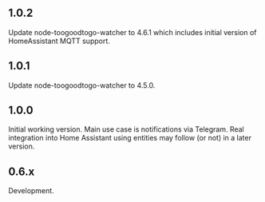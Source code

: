 <!-- https://developers.home-assistant.io/docs/add-ons/presentation#keeping-a-changelog -->

## 1.0.2
Update node-toogoodtogo-watcher to 4.6.1 which includes initial version of HomeAssistant MQTT support.

## 1.0.1
Update node-toogoodtogo-watcher to 4.5.0.

## 1.0.0
Initial working version. Main use case is notifications via Telegram.
Real integration into Home Assistant using entities may follow (or not) in a later version. 

## 0.6.x
Development.